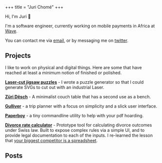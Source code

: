 +++
title = "Juri Chomé"
+++


Hi, I'm Juri 👋

I'm a software engineer, currently working on mobile payments in Africa at [Wave](https://www.wave.com/).

<!-- I enjoy typed functional programming. I write F# at my day-job, and I co-organise [ZuriHac](http://zurihac.com/), a European Haskell Hackathon. I tend to reach for Elm for doing frontend work.

Apart from coding, I love working on infrastructure. I've done almost anything on that spectrum: The 3 big cloud providers, CI/CD, containerised services, infrastructure-as-code, DevOps, architecting new systems, big data platforms, and even security.

A long time ago I studied pure math and ended up writing a master's thesis on [hyperelliptic curves](/files/masterarbeit-hyperelliptic_curves-juri.pdf) under a [delightfully excellent supervisor](https://en.wikipedia.org/wiki/David_Masser). I managed to prove something new, and it even has illustrations! I'm still proud of it, although I can't claim to still understand my own proofs.

In my personal time I like to do woodworking, go climbing, and start too many projects. -->

You can contact me via [email](mailto:juri@juricho.me), or by messaging me on [twitter](https://twitter.com/jurichome).


## Projects

I like to work on physical and digital things. Here are some that have reached at least a minimum notion of finished or polished.

[**Laser-cut jigsaw puzzles**](/posts/puzzle-generator) - I wrote a puzzle generator so that I could generate SVGs to cut out with an industrial Laser.

[**Züri Dësch**](/zurich-table) - A minimalist couch table that has a second use as a bench.

[**Gulliver**](https://gllvr.com) - a trip planner with a focus on simplicity and a slick user interface.

[**Paperboy**](https://github.com/2mol/pboy) - a tiny commandline utility to help with your pdf hoarding.

[**Divorce rate calculator**](https://2mol.gitlab.io/urechner) - Prototype tool for calculating divorce outcomes under Swiss law. Built to expose complex rules via a simple UI, and to provide legal documentation to each of the inputs. I re-learned the lesson that [your biggest competitor is a spreadsheet](https://grid.is/blog/your-biggest-competitor-is-a-spreadsheet).

## Posts
